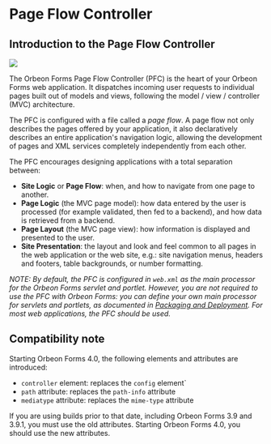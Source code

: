 # Page Flow Controller

<!-- toc -->

## Introduction to the Page Flow Controller

![][1]

The Orbeon Forms Page Flow Controller (PFC) is the heart of your Orbeon Forms web application. It dispatches incoming user requests to individual pages built out of models and views, following the model / view / controller (MVC) architecture.

The PFC is configured with a file called a _page flow_. A page flow not only describes the pages offered by your application, it also declaratively describes an entire application's navigation logic, allowing the development of pages and XML services completely independently from each other.

The PFC encourages designing applications with a total separation between:

* **Site Logic** or **Page Flow**: when, and how to navigate from one page to another.
* **Page Logic** (the MVC page model): how data entered by the user is processed (for example validated, then fed to a backend), and how data is retrieved from a backend.
* **Page Layout** (the MVC page view): how information is displayed and presented to the user.
* **Site Presentation**: the layout and look and feel common to all pages in the web application or the web site, e.g.: site navigation menus, headers and footers, table backgrounds, or number formatting.

_NOTE: By default, the PFC is configured in `web.xml` as the main processor for the Orbeon Forms servlet and portlet. However, you are not required to use the PFC with Orbeon Forms: you can define your own main processor for servlets and portlets, as documented in [Packaging and Deployment][2]. For most web applications, the PFC should be used._

## Compatibility note

Starting Orbeon Forms 4.0, the following elements and attributes are introduced:

* `controller` element: replaces the `config` element`
* `path` attribute: replaces the `path-info` attribute
* `mediatype` attribute: replaces the `mime-type` attribute

If you are using builds prior to that date, including Orbeon Forms 3.9 and 3.9.1, you must use the old attributes. Starting Orbeon Forms 4.0, you should use the new attributes.

[1]: ../../images/legacy/reference-controller-oxf-app.png
[2]: http://wiki.orbeon.com/forms/doc/developer-guide/packaging-and-deployment#main-processor
